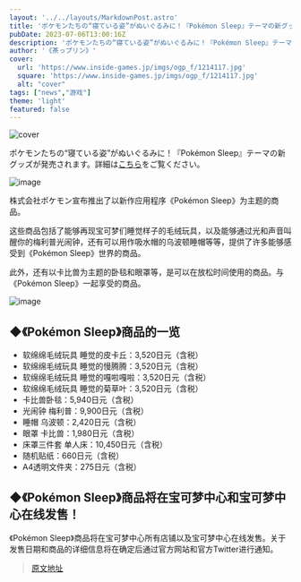 ```yaml
---
layout: '../../layouts/MarkdownPost.astro'
title: 'ポケモンたちの“寝ている姿”がぬいぐるみに！『Pokémon Sleep』テーマの新グッズ登場'
pubDate: 2023-07-06T13:00:16Z
description: 'ポケモンたちの“寝ている姿”がぬいぐるみに！『Pokémon Sleep』テーマの新グッズが発売されます。詳細はこちらをご覧ください。'
author: '《茶っプリン》'
cover:
  url: 'https://www.inside-games.jp/imgs/ogp_f/1214117.jpg'
  square: 'https://www.inside-games.jp/imgs/ogp_f/1214117.jpg'
  alt: "cover"
tags: ["news","游戏"]
theme: 'light'
featured: false
---
```


![cover](https://www.inside-games.jp/imgs/ogp_f/1214117.jpg)

ポケモンたちの“寝ている姿”がぬいぐるみに！『Pokémon Sleep』テーマの新グッズが発売されます。詳細は[こちら](https://www.inside-games.jp/article/2023/07/06/147049.html)をご覧ください。

![image](https://www.inside-games.jp/imgs/zoom/1214115.jpg)

株式会社ポケモン宣布推出了以新作应用程序《Pokémon Sleep》为主题的商品。

这些商品包括了能够再现宝可梦们睡觉样子的毛绒玩具，以及能够通过光和声音叫醒你的梅利普光闹钟，还有可以用作吸水帽的乌波顿睡帽等等，提供了许多能够感受到《Pokémon Sleep》世界的商品。

此外，还有以卡比兽为主题的卧毯和眼罩等，是可以在放松时间使用的商品。与《Pokémon Sleep》一起享受的商品。

![image](https://www.inside-games.jp/imgs/zoom/1214116.jpg)

## ◆《Pokémon Sleep》商品的一览

- 软绵绵毛绒玩具 睡觉的皮卡丘：3,520日元（含税）
- 软绵绵毛绒玩具 睡觉的慢腾腾：3,520日元（含税）
- 软绵绵毛绒玩具 睡觉的嘎啦嘎啦：3,520日元（含税）
- 软绵绵毛绒玩具 睡觉的菊草叶：3,520日元（含税）
- 卡比兽卧毯：5,940日元（含税）
- 光闹钟 梅利普：9,900日元（含税）
- 睡帽 乌波顿：2,420日元（含税）
- 眼罩 卡比兽：1,980日元（含税）
- 床罩三件套 单人床：10,450日元（含税）
- 随机贴纸：660日元（含税）
- A4透明文件夹：275日元（含税）

## ◆《Pokémon Sleep》商品将在宝可梦中心和宝可梦中心在线发售！

《Pokémon Sleep》商品将在宝可梦中心所有店铺以及宝可梦中心在线发售。关于发售日期和商品的详细信息将在确定后通过官方网站和官方Twitter进行通知。

>[原文地址](https://www.inside-games.jp/article/2023/07/06/147049.html)  